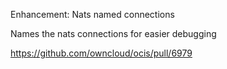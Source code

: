 Enhancement: Nats named connections

Names the nats connections for easier debugging

https://github.com/owncloud/ocis/pull/6979
